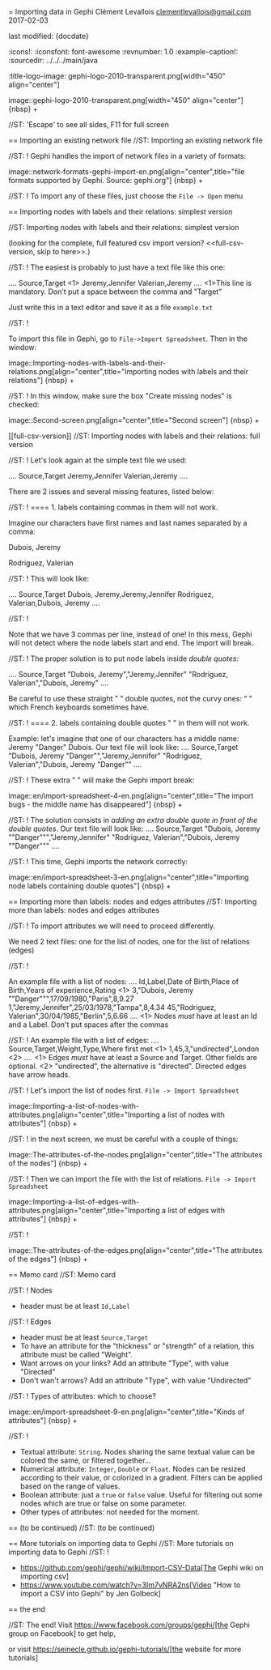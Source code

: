 = Importing data in Gephi
Clément Levallois <clementlevallois@gmail.com>
2017-02-03

last modified: {docdate}

:icons!:
:iconsfont:   font-awesome
:revnumber: 1.0
:example-caption!:
:sourcedir: ../../../main/java

:title-logo-image: gephi-logo-2010-transparent.png[width="450" align="center"]

image::gephi-logo-2010-transparent.png[width="450" align="center"]
{nbsp} +

//ST: 'Escape' to see all sides, F11 for full screen

== Importing an existing network file
//ST: Importing an existing network file

//ST: !
Gephi handles the import of network files in a variety of formats:

image::network-formats-gephi-import-en.png[align="center",title="file formats supported by Gephi. Source: gephi.org"]
{nbsp} +

//ST: !
To import any of these files, just choose the `File -> Open` menu

==  Importing nodes with labels and their relations: simplest version

//ST: Importing nodes with labels and their relations: simplest version

(looking for the complete, full featured csv import version? <<full-csv-version, skip to here>>.)

//ST: !
The easiest is probably to just have a text file like this one:

....
Source,Target <1>
Jeremy,Jennifer
Valerian,Jeremy
....
<1>This line is mandatory. Don't put a space between the comma and "Target"

Just write this in a text editor and save it as a file `example.txt`

//ST: !

To import this file in Gephi, go to `File->Import Spreadsheet`. Then in the window:

image::Importing-nodes-with-labels-and-their-relations.png[align="center",title="Importing nodes with labels and their relations"]
{nbsp} +

//ST: !
In this window, make sure the box "Create missing nodes" is checked:

image::Second-screen.png[align="center",title="Second screen"]
{nbsp} +

[[full-csv-version]]
//ST: Importing nodes with labels and their relations: full version

//ST: !
Let's look again at the simple text file we used:

....
Source,Target
Jeremy,Jennifer
Valerian,Jeremy
....

There are 2 issues and several missing features, listed below:

//ST: !
==== 1. labels containing commas in them will not work.

Imagine our characters have first names and last names separated by a comma:

Dubois, Jeremy

Rodriguez, Valerian

//ST: !
This will look like:

....
Source,Target
Dubois, Jeremy,Jeremy,Jennifer
Rodriguez, Valerian,Dubois, Jeremy
....

//ST: !

Note that we have 3 commas per line, instead of one!
In this mess, Gephi will not detect where the node labels start and end.
The import will break.

//ST: !
The proper solution is to put node labels inside *double quotes*:

....
Source,Target
"Dubois, Jeremy","Jeremy,Jennifer"
"Rodriguez, Valerian","Dubois, Jeremy"
....

Be careful to use these straight " " double quotes, not the curvy ones: “ ” which French keyboards sometimes have.

//ST: !
==== 2. labels containing double quotes " " in them will not work.

Example: let's imagine that one of our characters has a middle name: Jeremy "Danger" Dubois.
Our text file will look like:
....
Source,Target
"Dubois, Jeremy "Danger"","Jeremy,Jennifer"
"Rodriguez, Valerian","Dubois, Jeremy "Danger""
....

//ST: !
These extra " " will make the Gephi import break:

image::en/import-spreadsheet-4-en.png[align="center",title="The import bugs - the middle name has disappeared"]
{nbsp} +


//ST: !
The solution consists in *adding an extra double quote in front of the double quotes*.
Our text file will look like:
....
Source,Target
"Dubois, Jeremy ""Danger""","Jeremy,Jennifer"
"Rodriguez, Valerian","Dubois, Jeremy ""Danger"""
....

//ST: !
This time, Gephi imports the network correctly:

image::en/import-spreadsheet-3-en.png[align="center",title="Importing node labels containing double quotes"]
{nbsp} +

== Importing more than labels: nodes and edges attributes
//ST: Importing more than labels: nodes and edges attributes

//ST: !
To import attributes we will need to proceed differently.

We need 2 text files: one for the list of nodes, one for the list of relations (edges)

//ST: !

An example file with a list of nodes:
....
Id,Label,Date of Birth,Place of Birth,Years of experience,Rating <1>
3,"Dubois, Jeremy ""Danger""",17/09/1980,"Paris",8,9.27
1,"Jeremy,Jennifer",25/03/1978,"Tampa",8,4.34
45,"Rodriguez, Valerian",30/04/1985,"Berlin",5,6.66
....
<1> Nodes *must* have at least an Id and a Label. Don't put spaces after the commas

//ST: !
An example file with a list of edges:
....
Source,Target,Weight,Type,Where first met <1>
1,45,3,"undirected",London <2>
....
<1> Edges *must* have at least a Source and Target. Other fields are optional.
<2> "undirected", the alternative is "directed". Directed edges have arrow heads.

//ST: !
Let's import the list of nodes first. `File -> Import Spreadsheet`

image::Importing-a-list-of-nodes-with-attributes.png[align="center",title="Importing a list of nodes with attributes"]
{nbsp} +

//ST: !
in the next screen, we must be careful with a couple of things:

image::The-attributes-of-the-nodes.png[align="center",title="The attributes of the nodes"]
{nbsp} +

//ST: !
Then we can import the file with the list of relations. `File -> Import Spreadsheet`

image::Importing-a-list-of-edges-with-attributes.png[align="center",title="Importing a list of edges with attributes"]
{nbsp} +

//ST: !

image::The-attributes-of-the-edges.png[align="center",title="The attributes of the edges"]
{nbsp} +

== Memo card
//ST: Memo card

//ST: !
Nodes

- header must be at least `Id,Label`

//ST: !
Edges

- header must be at least `Source,Target`
- To have an attribute for the "thickness" or "strength" of a relation, this attribute must be called "Weight".
- Want arrows on your links? Add an attribute "Type", with value "Directed"
- Don't wan't arrows? Add an attribute "Type", with value "Undirected"

//ST: !
Types of attributes: which to choose?

image::en/import-spreadsheet-9-en.png[align="center",title="Kinds of attributes"]
{nbsp} +

//ST: !

- Textual attribute: `String`. Nodes sharing the same textual value can be colored the same, or filtered together...
- Numerical attribute: `Integer`, `Double` or `Float`. Nodes can be resized according to their value, or colorized in a gradient. Filters can be applied based on the range of values.
- Boolean attribute: just a `true` or `false` value. Useful for filtering out some nodes which are true or false on some parameter.
- Other types of attributes: not needed for the moment.


== (to be continued)
//ST: (to be continued)


== More tutorials on importing data to Gephi
//ST: More tutorials on importing data to Gephi
//ST: !

- https://github.com/gephi/gephi/wiki/Import-CSV-Data[The Gephi wiki on importing csv]
- https://www.youtube.com/watch?v=3Im7vNRA2ns[Video "How to import a CSV into Gephi" by Jen Golbeck]

== the end

//ST: The end!
Visit https://www.facebook.com/groups/gephi/[the Gephi group on Facebook] to get help,

or visit https://seinecle.github.io/gephi-tutorials/[the website for more tutorials]
